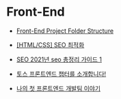 # Front-End

- [Front-End Project Folder Structure](https://jinminkim-50502.medium.com/front-end-project-folder-structure-d4f151f83b39)

- [[HTML/CSS] SEO 최적화](https://velog.io/@aeong98/HTMLCSS-SEO-%EC%B5%9C%EC%A0%81%ED%99%94)

- [SEO 2021년 seo 총정리 가이드 1](https://www.next-t.co.kr/blog/2021%EB%85%84-seo%EC%B4%9D%EC%A0%95%EB%A6%AC%EA%B0%80%EC%9D%B4%EB%93%9C-1)

- [토스 프론트엔드 챕터를 소개합니다!](https://toss.tech/article/toss-frontend-chapter)

- [나의 첫 프론트엔드 개발팀 이야기](https://techblog.woowahan.com/8649/)
